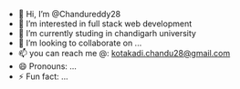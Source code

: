 - 👋 Hi, I’m @Chandureddy28
- 👀 I’m interested in full stack web development
- 🌱 I’m currently studing in chandigarh university
- 💞️ I’m looking to collaborate on ...
- 📫 you can reach me @: kotakadi.chandu28@gmail.com
- 😄 Pronouns: ...
- ⚡ Fun fact: ...

<!---
Chandureddy28/Chandureddy28 is a ✨ special ✨ repository because its `README.md` (this file) appears on your GitHub profile.
You can click the Preview link to take a look at your changes.
--->
